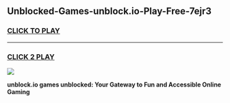 
## Unblocked-Games-unblock.io-Play-Free-7ejr3
<h3>
<a href="https://premium76.site?title=unblock.io&ref=20M">CLICK TO PLAY</a></h3>
<hr>

<h3>
<a href="https://premium76.site?title=unblock.io&ref=20M">CLICK 2 PLAY</a>
  
</h3>

<a href="https://premium76.site?title=unblock.io&ref=19M"><img src="https://clearcache.store/games.png"></a>


**unblock.io games unblocked: Your Gateway to Fun and Accessible Online Gaming**
